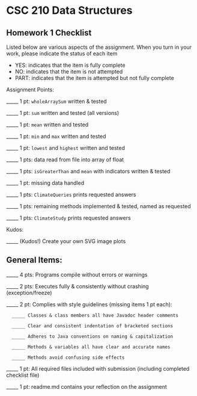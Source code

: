 # CSC 210 Data Structures
## Homework 1 Checklist

Listed below are various aspects of the assignment.  When you turn in
your work, please indicate the status of each item

- YES: indicates that the item is fully complete
- NO: indicates that the item is not attempted
- PART: indicates that the item is attempted but not fully complete


Assignment Points:

_____ 1 pt: `wholeArraySum` written & tested

_____ 1 pt: `sum` written and tested (all versions)

_____ 1 pt: `mean` written and tested

_____ 1 pt: `min` and `max` written and tested

_____ 1 pt: `lowest` and `highest` written and tested

_____ 1 pts: data read from file into array of float

_____ 1 pts: `isGreaterThan` and `mean` with indicators written & tested

_____ 1 pt: missing data handled

_____ 1 pts: `ClimateQueries` prints requested answers

_____ 1 pts: remaining methods implemented & tested, named as requested

_____ 1 pts: `ClimateStudy` prints requested answers

Kudos:

_____ (Kudos!) Create your own SVG image plots


## General Items:

_____ 4 pts: Programs compile without errors or warnings

_____ 2 pts: Executes fully & consistently without crashing (exception/freeze)

_____ 2 pt: Complies with style guidelines (missing items 1 pt each):

      _____ Classes & class members all have Javadoc header comments

      _____ Clear and consistent indentation of bracketed sections

      _____ Adheres to Java conventions on naming & capitalization

      _____ Methods & variables all have clear and accurate names

      _____ Methods avoid confusing side effects

_____ 1 pt: All required files included with submission (including completed checklist file)

_____ 1 pt: readme.md contains your reflection on the assignment